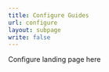 ```yaml
---
title: Configure Guides
url: configure
layout: subpage
write: false
---
```


Configure landing page here

